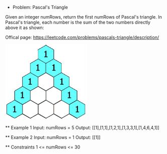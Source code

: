 * Problem: Pascal's Triangle

Given an integer numRows, return the first numRows of Pascal's triangle.
In Pascal's triangle, each number is the sum of the two numbers directly above it as shown:

Offical page: https://leetcode.com/problems/pascals-triangle/description/

<p>
    <img src="PascalTriangleAnimated2.gif" alt="Pascal's Triangle">
</p>

** Example 1
Input: numRows = 5
Output: [[1],[1,1],[1,2,1],[1,3,3,1],[1,4,6,4,1]]

** Example 2
Input: numRows = 1
Output: [[1]]

** Constraints
1 <= numRows <= 30